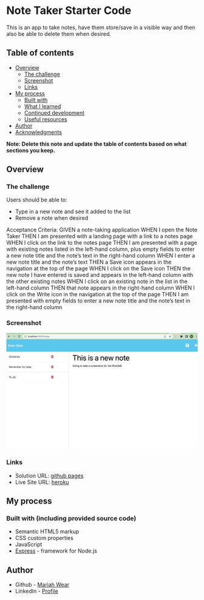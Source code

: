 # Note Taker Starter Code

This is an app to take notes, have them store/save in a visible way and then also be able to delete them when desired. 

## Table of contents

- [Overview](#overview)
  - [The challenge](#the-challenge)
  - [Screenshot](#screenshot)
  - [Links](#links)
- [My process](#my-process)
  - [Built with](#built-with)
  - [What I learned](#what-i-learned)
  - [Continued development](#continued-development)
  - [Useful resources](#useful-resources)
- [Author](#author)
- [Acknowledgments](#acknowledgments)

**Note: Delete this note and update the table of contents based on what sections you keep.**

## Overview

### The challenge

Users should be able to:

- Type in a new note and see it added to the list
- Remove a note when desired

Acceptance Criteria:
GIVEN a note-taking application
WHEN I open the Note Taker
THEN I am presented with a landing page with a link to a notes page
WHEN I click on the link to the notes page
THEN I am presented with a page with existing notes listed in the left-hand column, plus empty fields to enter a new note title and the note’s text in the right-hand column
WHEN I enter a new note title and the note’s text
THEN a Save icon appears in the navigation at the top of the page
WHEN I click on the Save icon
THEN the new note I have entered is saved and appears in the left-hand column with the other existing notes
WHEN I click on an existing note in the list in the left-hand column
THEN that note appears in the right-hand column
WHEN I click on the Write icon in the navigation at the top of the page
THEN I am presented with empty fields to enter a new note title and the note’s text in the right-hand column

### Screenshot

![locally deployed screenshot](./public/assets/image/screenshot-local.png)

### Links

- Solution URL: [github pages](https://your-solution-url.com)
- Live Site URL: [heroku](https://your-live-site-url.com)

## My process

### Built with (including provided source code)

- Semantic HTML5 markup
- CSS custom properties
- JavaScript
- [Express](https://expressjs.com/) - framework for Node.js

## Author

- Github - [Mariah Wear](https://github.com/mariahw4)
- LinkedIn - [Profile](https://www.linkedin.com/in/mariah-wear-7b1630255/)
